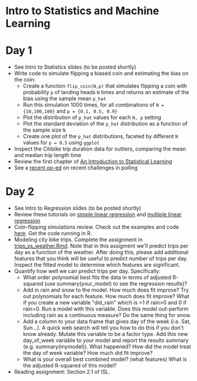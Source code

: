 # Intro to Statistics and Machine Learning
# Day 1
  * See Intro to Statistics slides (to be posted shortly)
  * Write code to simulate flipping a biased coin and estimating the bias on the coin:
    * Create a function ``flip_coin(N,p)`` that simulates flipping a coin with probability ``p`` of landing heads ``N`` times and returns an estimate of the bias using the sample mean ``p_hat``
	* Run this simulation 1000 times, for all combinations of ``N = {10,100,100}`` and ``p = {0.1, 0.5, 0.9}``
	* Plot the distribution of ``p_hat`` values for each ``N, p`` setting
	* Plot the standard deviation of the ``p_hat`` distribution as a function of the sample size ``N``
	* Create one plot of the ``p_hat`` distributions, faceted by different ``N`` values for ``p = 0.5`` using ``ggplot``
  * Inspect the Citibike trip duration data for outliers, comparing the mean and median trip length time
  * Review the first chapter of [An Introduction to Statistical Learning](http://www-bcf.usc.edu/~gareth/ISL/index.html)
  * See a [recent op-ed](http://www.nytimes.com/2015/06/21/opinion/sunday/whats-the-matter-with-polling.html) on recent challenges in polling

# Day 2
  * See Intro to Regression slides (to be posted shortly)
  * Review these tutorials on [simple linear regression](http://www.r-tutor.com/elementary-statistics/simple-linear-regression) and [multiple linear regression](http://www.r-tutor.com/elementary-statistics/multiple-linear-regression)
  * Coin-flipping simulations review. Check out the examples and code [here](http://rpubs.com/jhofman/statistical_inference). Get the code running in R.
  * Modeling city bike trips. Complete the assignment in [trips_vs_weather.Rmd](citibike/trips_vs_weather.Rmd). Note that in this assigment we'll predict trips per day as a function of the weather. After doing this, please add additional features that you think will be useful to predict number of trips per day. Inspect the fitted model to determine which features are significant.
  * Quantify how well we can predict trips per day. Specifically:
    * What order polynomial best fits the data in terms of adjusted R-squared (use summary(your_model) to see the regression results)?
    * Add in rain and snow to the model. How much does fit improve? Try out polynomials for each feature. How much does fit improve? What if you create a new variable "did_rain" which is =1 if rain>0 and 0 if rain=0. Run a model with this variable. Does this model out-perform including rain as a continuous measure? Do the same thing for snow.
    * Add a column to your data frame that gives day of the week (i.e. Sat, Sun...). A quick web search will tell you how to do this if you don't know already. Mutate this variable to be a factor type. Add this new day_of_week variable to your model and report the results summary (e.g. summary(mymodel)). What happened? How did the model treat the day of week variable? How much did fit improve?
    * What is your overall best combined model? (what features) What is the adjusted R-squared of this model?
  * Reading assignment: Section 2.1 of ISL.
